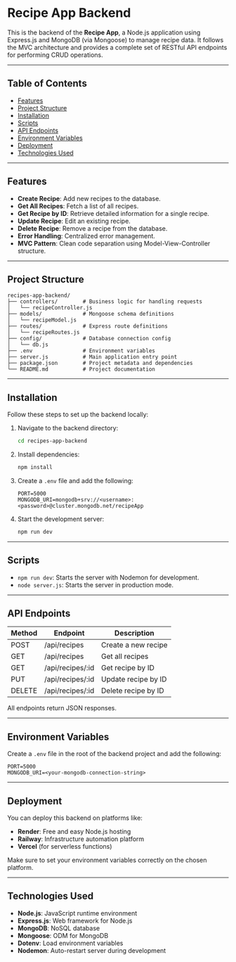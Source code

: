 # Recipe App Backend

This is the backend of the **Recipe App**, a Node.js application using Express.js and MongoDB (via Mongoose) to manage recipe data. It follows the MVC architecture and provides a complete set of RESTful API endpoints for performing CRUD operations.

---

## Table of Contents

- [Features](#features)
- [Project Structure](#project-structure)
- [Installation](#installation)
- [Scripts](#scripts)
- [API Endpoints](#api-endpoints)
- [Environment Variables](#environment-variables)
- [Deployment](#deployment)
- [Technologies Used](#technologies-used)

---

## Features

- **Create Recipe**: Add new recipes to the database.
- **Get All Recipes**: Fetch a list of all recipes.
- **Get Recipe by ID**: Retrieve detailed information for a single recipe.
- **Update Recipe**: Edit an existing recipe.
- **Delete Recipe**: Remove a recipe from the database.
- **Error Handling**: Centralized error management.
- **MVC Pattern**: Clean code separation using Model-View-Controller structure.

---

## Project Structure

```
recipes-app-backend/
├── controllers/        # Business logic for handling requests
│   └── recipeController.js
├── models/             # Mongoose schema definitions
│   └── recipeModel.js
├── routes/             # Express route definitions
│   └── recipeRoutes.js
├── config/             # Database connection config
│   └── db.js
├── .env                # Environment variables
├── server.js           # Main application entry point
├── package.json        # Project metadata and dependencies
└── README.md           # Project documentation
```

---

## Installation

Follow these steps to set up the backend locally:

1. Navigate to the backend directory:
   ```bash
   cd recipes-app-backend
   ```

2. Install dependencies:
   ```bash
   npm install
   ```

3. Create a `.env` file and add the following:
   ```env
   PORT=5000
   MONGODB_URI=mongodb+srv://<username>:<password>@cluster.mongodb.net/recipeApp
   ```

4. Start the development server:
   ```bash
   npm run dev
   ```

---

## Scripts

- `npm run dev`: Starts the server with Nodemon for development.
- `node server.js`: Starts the server in production mode.

---

## API Endpoints

| Method | Endpoint             | Description              |
|--------|----------------------|--------------------------|
| POST   | /api/recipes         | Create a new recipe      |
| GET    | /api/recipes         | Get all recipes          |
| GET    | /api/recipes/:id     | Get recipe by ID         |
| PUT    | /api/recipes/:id     | Update recipe by ID      |
| DELETE | /api/recipes/:id     | Delete recipe by ID      |

All endpoints return JSON responses.

---

## Environment Variables

Create a `.env` file in the root of the backend project and add the following:

```
PORT=5000
MONGODB_URI=<your-mongodb-connection-string>
```

---

## Deployment

You can deploy this backend on platforms like:

- **Render**: Free and easy Node.js hosting
- **Railway**: Infrastructure automation platform
- **Vercel** (for serverless functions)

Make sure to set your environment variables correctly on the chosen platform.

---

## Technologies Used

- **Node.js**: JavaScript runtime environment
- **Express.js**: Web framework for Node.js
- **MongoDB**: NoSQL database
- **Mongoose**: ODM for MongoDB
- **Dotenv**: Load environment variables
- **Nodemon**: Auto-restart server during development

